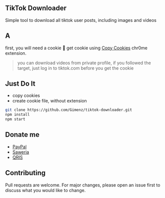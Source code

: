 
## TikTok Downloader
Simple tool to download all tiktok user posts, including images and videos

## A
first, you will need a cookie 🍪 get cookie using [Copy Cookies](https://chrome.google.com/webstore/detail/copy-cookies/jcbpglbplpblnagieibnemmkiamekcdg) chr0me extension.

> you can download videos from private profile, if you followed the target, just log in to tiktok.com before you get the cookie

## Just Do It
- copy cookies
- create cookie file, without extension

```bash
git clone https://github.com/Gimenz/tiktok-downloader.git
npm install
npm start
```
## Donate me
- [PayPal](https://paypal.me/masgimenz)
- [Saweria](https://saweria.co/masgimenz)
- [QRIS](https://masgi.app/static/qris.PNG)

## Contributing
Pull requests are welcome. For major changes, please open an issue first to discuss what you would like to change.
